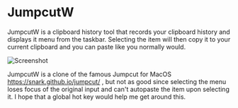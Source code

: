# JumpcutW

JumpcutW is a clipboard history tool that records your clipboard history and displays it menu from the taskbar.  Selecting the item will then copy it to your current clipboard and you can paste like you normally would.

![Screenshot](https://github.com/qorrect/JumpcutW/blob/main/screenshot.png?raw=true)

JumpcutW is a clone of the famous Jumpcut for MacOS https://snark.github.io/jumpcut/ , but not as good since selecting the menu loses focus of the original input and can't autopaste the item upon selecting it.  I hope that a global hot key would help me get around this.
